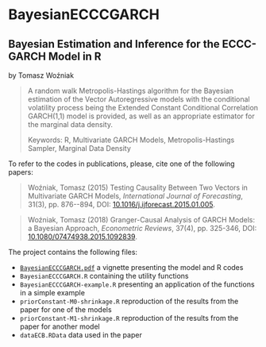 # BayesianECCCGARCH
## Bayesian Estimation and Inference for the ECCC-GARCH Model in R

by Tomasz Woźniak

> A random walk Metropolis-Hastings algorithm for the Bayesian estimation of the Vector Autoregressive models with the conditional volatility process being the Extended Constant Conditional Correlation GARCH(1,1) model is provided, as well as an appropriate estimator for the marginal data density. 
>
> Keywords: R, Multivariate GARCH Models, Metropolis-Hastings Sampler, Marginal Data Density

To refer to the codes in publications, please, cite one of the following papers:

> Woźniak, Tomasz (2015) Testing Causality Between Two Vectors in Multivariate GARCH Models, *International Journal of Forecasting*, 31(3), pp. 876--894, DOI: [10.1016/j.ijforecast.2015.01.005](http://doi.org/10.1016/j.ijforecast.2015.01.005).

> Woźniak, Tomasz (2018) Granger-Causal Analysis of GARCH Models: a Bayesian Approach, *Econometric Reviews*, 37(4), pp. 325-346, DOI: [10.1080/07474938.2015.1092839](http://doi.org/10.1080/07474938.2015.1092839).

The project contains the following files:

- [`BayesianECCCGARCH.pdf`](https://github.com/donotdespair/BayesianECCCGARCH/blob/master/BayesianECCCGARCH.pdf) a vignette presenting the model and R codes
- `BayesianECCCGARCH.R` containing the utility functions
- `BayesianECCCGARCH-example.R` presenting an application of the functions in a simple example
- `priorConstant-M0-shrinkage.R` reproduction of the results from the paper for one of the models
- `priorConstant-M1-shrinkage.R` reproduction of the results from the paper for another model
- `dataECB.RData` data used in the paper
